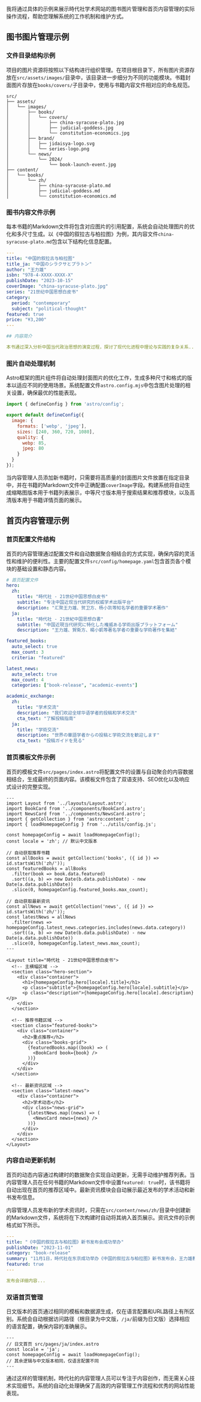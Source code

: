 我将通过具体的示例来展示時代社学术网站的图书图片管理和首页内容管理的实际操作流程，帮助您理解系统的工作机制和维护方式。

## 图书图片管理示例

### 文件目录结构示例

项目的图片资源将按照以下结构进行组织管理。在项目根目录下，所有图片资源存放在`src/assets/images/`目录中，该目录进一步细分为不同的功能模块。书籍封面图片存放在`books/covers/`子目录中，使用与书籍内容文件相对应的命名规范。

```
src/
├── assets/
│   └── images/
│       ├── books/
│       │   └── covers/
│       │       ├── china-syracuse-plato.jpg
│       │       ├── judicial-goddess.jpg
│       │       └── constitution-economics.jpg
│       ├── brand/
│       │   ├── jidaisya-logo.svg
│       │   └── series-logo.png
│       └── news/
│           └── 2024/
│               └── book-launch-event.jpg
├── content/
│   └── books/
│       └── zh/
│           ├── china-syracuse-plato.md
│           ├── judicial-goddess.md
│           └── constitution-economics.md
```

### 图书内容文件示例

每本书籍的Markdown文件将包含对应图片的引用配置，系统会自动处理图片的优化和多尺寸生成。以《中国的叙拉古与柏拉图》为例，其内容文件`china-syracuse-plato.md`包含以下结构化信息配置。

```yaml
---
title: "中国的叙拉古与柏拉图"
title_ja: "中国のシラクサとプラトン"
author: "王力雄"
isbn: "978-4-XXXX-XXXX-X"
publishDate: "2023-10-15"
coverImage: "china-syracuse-plato.jpg"
series: "21世纪中国思想白皮书"
category: 
  period: "contemporary"
  subject: "political-thought"
featured: true
price: "¥3,200"
---

## 内容简介

本书通过深入分析中国当代政治思想的演变过程，探讨了现代化进程中理论与实践的复杂关系...
```

### 图片自动处理机制

Astro框架的图片组件将自动处理封面图片的优化工作，生成多种尺寸和格式的版本以适应不同的使用场景。系统配置文件`astro.config.mjs`中包含图片处理的相关设置，确保最优的性能表现。

```javascript
import { defineConfig } from 'astro/config';

export default defineConfig({
  image: {
    formats: ['webp', 'jpeg'],
    sizes: [240, 360, 720, 1080],
    quality: {
      webp: 85,
      jpeg: 80
    }
  }
});
```

当内容管理人员添加新书籍时，只需要将高质量的封面图片文件放置在指定目录中，并在书籍的Markdown文件中正确配置`coverImage`字段。构建系统将自动生成缩略图版本用于书籍列表展示，中等尺寸版本用于搜索结果和推荐模块，以及高清版本用于书籍详情页面的展示。

## 首页内容管理示例

### 首页配置文件结构

首页的内容管理通过配置文件和自动数据聚合相结合的方式实现，确保内容的灵活性和维护的便利性。主要的配置文件`src/config/homepage.yaml`包含首页各个模块的基础设置和静态内容。

```yaml
# 首页配置文件
hero:
  zh:
    title: "時代社 - 21世纪中国思想白皮书"
    subtitle: "专注中国近现当代研究的权威学术出版平台"
    description: "汇聚王力雄、贺卫方、杨小凯等知名学者的重要学术著作"
  ja:
    title: "時代社 - 21世紀中国思想白書"
    subtitle: "中国近現当代研究に特化した権威ある学術出版プラットフォーム"
    description: "王力雄、賀衛方、楊小凱等著名学者の重要な学術著作を集結"

featured_books:
  auto_select: true
  max_count: 3
  criteria: "featured"

latest_news:
  auto_select: true
  max_count: 4
  categories: ["book-release", "academic-events"]

academic_exchange:
  zh:
    title: "学术交流"
    description: "我们欢迎全球华语学者的投稿和学术交流"
    cta_text: "了解投稿指南"
  ja:
    title: "学術交流"
    description: "世界の華語学者からの投稿と学術交流を歓迎します"
    cta_text: "投稿ガイドを見る"
```

### 首页模板文件示例

首页的模板文件`src/pages/index.astro`将配置文件的设置与自动聚合的内容数据相结合，生成最终的页面内容。该模板文件包含了双语支持、SEO优化以及响应式设计的完整实现。

```astro
---
import Layout from '../layouts/Layout.astro';
import BookCard from '../components/BookCard.astro';
import NewsCard from '../components/NewsCard.astro';
import { getCollection } from 'astro:content';
import { loadHomepageConfig } from '../utils/config.js';

const homepageConfig = await loadHomepageConfig();
const locale = 'zh'; // 默认中文版本

// 自动获取推荐书籍
const allBooks = await getCollection('books', ({ id }) => id.startsWith('zh/'));
const featuredBooks = allBooks
  .filter(book => book.data.featured)
  .sort((a, b) => new Date(b.data.publishDate) - new Date(a.data.publishDate))
  .slice(0, homepageConfig.featured_books.max_count);

// 自动获取最新资讯
const allNews = await getCollection('news', ({ id }) => id.startsWith('zh/'));
const latestNews = allNews
  .filter(news => homepageConfig.latest_news.categories.includes(news.data.category))
  .sort((a, b) => new Date(b.data.publishDate) - new Date(a.data.publishDate))
  .slice(0, homepageConfig.latest_news.max_count);
---

<Layout title="時代社 - 21世纪中国思想白皮书">
  <!-- 主横幅区域 -->
  <section class="hero-section">
    <div class="container">
      <h1>{homepageConfig.hero[locale].title}</h1>
      <p class="subtitle">{homepageConfig.hero[locale].subtitle}</p>
      <p class="description">{homepageConfig.hero[locale].description}</p>
    </div>
  </section>

  <!-- 推荐书籍区域 -->
  <section class="featured-books">
    <div class="container">
      <h2>重点推荐</h2>
      <div class="books-grid">
        {featuredBooks.map((book) => (
          <BookCard book={book} />
        ))}
      </div>
    </div>
  </section>

  <!-- 最新资讯区域 -->
  <section class="latest-news">
    <div class="container">
      <h2>学术动态</h2>
      <div class="news-grid">
        {latestNews.map((news) => (
          <NewsCard news={news} />
        ))}
      </div>
    </div>
  </section>
</Layout>
```

### 内容自动更新机制

首页的动态内容通过构建时的数据聚合实现自动更新，无需手动维护推荐列表。当内容管理人员在任何书籍的Markdown文件中设置`featured: true`时，该书籍将自动出现在首页的推荐区域中。最新资讯模块会自动展示最近发布的学术活动和新书发布信息。

内容管理人员发布新的学术资讯时，只需在`src/content/news/zh/`目录中创建新的Markdown文件，系统将在下次构建时自动将其纳入首页展示。资讯文件的示例格式如下所示。

```yaml
---
title: "《中国的叙拉古与柏拉图》新书发布会成功举办"
publishDate: "2023-11-01"
category: "book-release"
summary: "11月1日，時代社在东京成功举办《中国的叙拉古与柏拉图》新书发布会，王力雄教授出席并发表主题演讲。"
featured: true
---

发布会详细内容...
```

### 双语首页管理

日文版本的首页通过相同的模板和数据源生成，仅在语言配置和URL路径上有所区别。系统会自动根据访问路径（根目录为中文版，`/ja/`前缀为日文版）选择相应的语言配置，确保内容的准确展示。

```astro
---
// 日文首页 src/pages/ja/index.astro
const locale = 'ja';
const homepageConfig = await loadHomepageConfig();
// 其余逻辑与中文版本相同，仅语言配置不同
---
```

通过这样的管理机制，時代社的内容管理人员可以专注于内容创作，而无需关心技术实现细节。系统的自动化处理确保了高效的内容管理工作流程和优秀的网站性能表现。